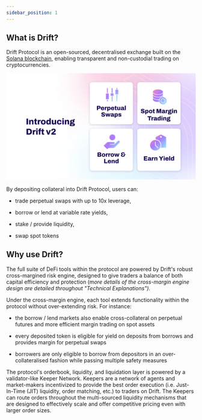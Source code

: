 ```yaml
---
sidebar_position: 1
---
```


## What is Drift?

Drift Protocol is an open-sourced, decentralised exchange built on the [Solana blockchain](https://solana.com/), enabling transparent and non-custodial trading on cryptocurrencies.

![](../static/assets/l9_As3rH9UgevLkTlHHM4_photo2022-09-16-173751.jpeg)

By depositing collateral into Drift Protocol, users can:&#x20;

-   trade perpetual swaps with up to 10x leverage,

-   borrow or lend at variable rate yields,&#x20;

-   stake / provide liquidity,

-   swap spot tokens

## Why use Drift?

The full suite of DeFi tools within the protocol are powered by Drift's robust cross-margined risk engine, designed to give traders a balance of both capital efficiency and protection (m*ore details of the cross-margin engine design are detailed throughout "Technical Explanations").*

Under the cross-margin engine, each tool extends functionality within the protocol without over-extending risk. For instance:

-   the borrow / lend markets also enable cross-collateral on perpetual futures and more efficient margin trading on spot assets

-   every deposited token is eligible for yield on deposits from borrows and provides margin for perpetual swaps

-   borrowers are only eligible to borrow from depositors in an over-collateralised fashion while passing multiple safety measures

The protocol's orderbook, liquidity, and liquidation layer is powered by a validator-like Keeper Network. Keepers are a network of agents and market-makers incentivized to provide the best order execution (i.e. Just-In-Time (JIT) liquidity, order matching, etc.) to traders on Drift. The Keepers can route orders throughout the multi-sourced liquidity mechanisms that are designed to effectively scale and offer competitive pricing even with larger order sizes.
